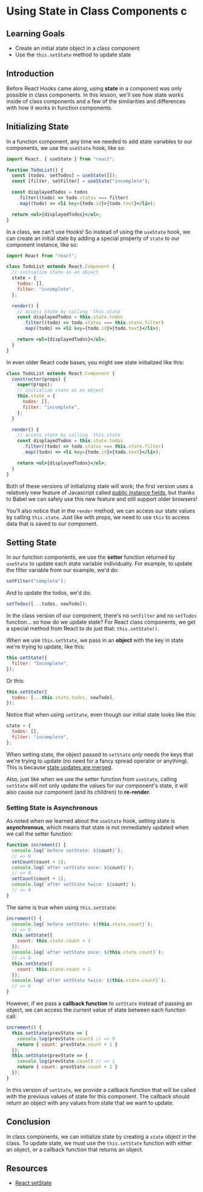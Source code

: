 # Using State in Class Components c

## Learning Goals

- Create an initial state object in a class component
- Use the `this.setState` method to update state

## Introduction

Before React Hooks came along, using **state** in a component was only possible
in class components. In this lesson, we'll see how state works inside of class
components and a few of the similarities and differences with how it works in
function components.

## Initializing State

In a function component, any time we needed to add state variables to our
components, we use the `useState` hook, like so:

```jsx
import React, { useState } from "react";

function TodoList() {
  const [todos, setTodos] = useState([]);
  const [filter, setFilter] = useState("incomplete");

  const displayedTodos = todos
    .filter((todo) => todo.status === filter)
    .map((todo) => <li key={todo.id}>{todo.text}</li>);

  return <ul>{displayedTodos}</ul>;
}
```

In a class, we can't use Hooks! So instead of using the `useState` hook, we can
create an initial state by adding a special property of `state` to our component
instance, like so:

```jsx
import React from "react";

class TodoList extends React.Component {
  // initialize state as an object
  state = {
    todos: [],
    filter: "incomplete",
  };

  render() {
    // access state by calling `this.state`
    const displayedTodos = this.state.todos
      .filter((todo) => todo.status === this.state.filter)
      .map((todo) => <li key={todo.id}>{todo.text}</li>);

    return <ul>{displayedTodos}</ul>;
  }
}
```

In even older React code bases, you might see state initialized like this:

```jsx
class TodoList extends React.Component {
  constructor(props) {
    super(props);
    // initialize state as an object
    this.state = {
      todos: [],
      filter: "incomplete",
    };
  }

  render() {
    // access state by calling `this.state`
    const displayedTodos = this.state.todos
      .filter((todo) => todo.status === this.state.filter)
      .map((todo) => <li key={todo.id}>{todo.text}</li>);

    return <ul>{displayedTodos}</ul>;
  }
}
```

Both of these versions of initializing state will work; the first version uses a
relatively new feature of Javascript called [public instance fields][], but
thanks to Babel we can safely use this new feature and still support older
browsers!

[public instance fields]: https://developer.mozilla.org/en-US/docs/Web/JavaScript/Reference/Classes/Public_class_fields#Public_instance_fields

You'll also notice that in the `render` method, we can access our state values
by calling `this.state`. Just like with props, we need to use `this` to access
data that is saved to our component.

## Setting State

In our function components, we use the **setter** function returned by
`useState` to update each state variable individually. For example, to update
the filter variable from our example, we'd do:

```jsx
setFilter("complete");
```

And to update the todos, we'd do:

```jsx
setTodos([...todos, newTodo]);
```

In the class version of our component, there's no `setFilter` and no `setTodos`
function... so how do we update state? For React class components, we get a
special method from React to do just that: `this.setState()`.

When we use `this.setState`, we pass in an **object** with the key in state
we're trying to update, like this:

```jsx
this.setState({
  filter: "Incomplete",
});
```

Or this:

```jsx
this.setState({
  todos: [...this.state.todos, newTodo],
});
```

Notice that when using `setState`, even though our initial state looks like this:

```jsx
state = {
  todos: [],
  filter: "incomplete",
};
```

When setting state, the object passed to `setState` _only_ needs the keys that
we're trying to update (no need for a fancy spread operator or anything). This
is because [state updates are merged][].

[state updates are merged]: https://reactjs.org/docs/state-and-lifecycle.html#state-updates-are-merged

Also, just like when we use the setter function from `useState`, calling
`setState` will not only update the values for our component's state, it will
also cause our component (and its children) to **re-render**.

### Setting State is Asynchronous

As noted when we learned about the `useState` hook, setting state is
**asynchronous**, which means that state is not immediately updated when
we call the setter function:

```jsx
function increment() {
  console.log(`before setState: ${count}`);
  // => 0
  setCount(count + 1);
  console.log(`after setState once: ${count}`);
  // => 0
  setCount(count + 1);
  console.log(`after setState twice: ${count}`);
  // => 0
}
```

The same is true when using `this.setState`:

```jsx
increment() {
  console.log(`before setState: ${this.state.count}`);
  // => 0
  this.setState({
    count: this.state.count + 1
  });
  console.log(`after setState once: ${this.state.count}`);
  // => 0
  this.setState({
    count: this.state.count + 1
  });
  console.log(`after setState twice: ${this.state.count}`);
  // => 0
}
```

However, if we pass a **callback function** to `setState` instead of passing an
object, we can access the current value of state between each function call:

```jsx
increment() {
  this.setState(prevState => {
    console.log(prevState.count) // => 0
    return { count: prevState.count + 1 }
  });
  this.setState(prevState => {
    console.log(prevState.count) // => 1
    return { count: prevState.count + 1 }
  });
}
```

In this version of `setState`, we provide a callback function that will be
called with the previous values of state for this component. The callback should
return an object with any values from state that we want to update.

## Conclusion

In class components, we can initialize state by creating a `state` object in the
class. To update state, we must use the `this.setState` function with either an
object, or a callback function that returns an object.

## Resources

- [React setState](https://reactjs.org/docs/react-component.html#setstate)
